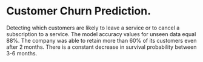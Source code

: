 # Customer Churn Prediction.
Detecting which customers are likely to leave a service or to cancel a subscription to a service.
The model accuracy values for unseen data equal 88%.
The company was able to retain more than 60% of its customers even after 2 months.
There is a constant decrease in survival probability between 3-6 months.
